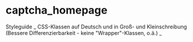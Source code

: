 # captcha_homepage

Styleguide
_ CSS-Klassen auf Deutsch und in Groß- und Kleinschreibung (Bessere Differenzierbarkeit - keine "Wrapper"-Klassen, o.ä.)
_ 
